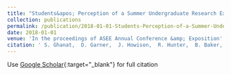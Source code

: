 ```yaml
---
title: "Students&apos; Perception of a Summer Undergraduate Research Experience: Across the Disciplines"
collection: publications
permalink: /publication/2018-01-01-Students-Perception-of-a-Summer-Undergraduate-Research-Experience-Across-the-Disciplines
date: 2018-01-01
venue: 'In the proceedings of ASEE Annual Conference &amp; Exposition'
citation: ' S. Ghanat,  D. Garner,  J. Howison,  R. Hunter,  B. Baker,  S. Banik,  M. Verdicchio,  N. Washuta, &quot;Students&amp;apos; Perception of a Summer Undergraduate Research Experience: Across the Disciplines.&quot; In the proceedings of ASEE Annual Conference &amp;amp; Exposition, 2018.'
---
```

Use [Google Scholar](https://scholar.google.com/scholar?q=Students&#x27;+Perception+of+a+Summer+Undergraduate+Research+Experience:+Across+the+Disciplines){:target="_blank"} for full citation
